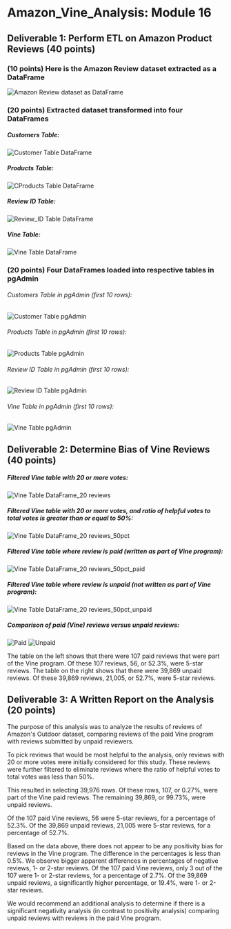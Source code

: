 # Amazon_Vine_Analysis: Module 16
## Deliverable 1: Perform ETL on Amazon Product Reviews (40 points)
### (10 points) Here is the Amazon Review dataset extracted as a DataFrame
![Amazon Review dataset as DataFrame](Amazon_Review_dataset_extracted_DataFrame_10pt.png)
### (20 points) Extracted dataset transformed into four DataFrames
##### Customers Table:
![Customer Table DataFrame](Customers_Table_DataFrame_5pt.png)
##### Products Table:
![CProducts Table DataFrame](Products_Table_DataFrame_5pt.png)
##### Review ID Table:
![Review_ID Table DataFrame](Review_ID_Table_DataFrame_5pt.png)
##### Vine Table:
![Vine Table DataFrame](Vine_Table_DataFrame_5pt.png)
### (20 points) Four DataFrames loaded into respective tables in pgAdmin
###### Customers Table in pgAdmin (first 10 rows):
![Customer Table pgAdmin](Customers_Table_pgAdmin.png)
###### Products Table in pgAdmin (first 10 rows):
![Products Table pgAdmin](Products_Table_pgAdmin.png)
###### Review ID Table in pgAdmin (first 10 rows):
![Review ID Table pgAdmin](Review_ID_Table_pgAdmin.png)
###### Vine Table in pgAdmin (first 10 rows):
![Vine Table pgAdmin](Vine_Table_pgAdmin.png)
## Deliverable 2: Determine Bias of Vine Reviews (40 points)
##### Filtered Vine table with 20 or more votes:
![Vine Table DataFrame_20 reviews](Vine_Table_DataFrame_20reviews_5pt.png)
##### Filtered Vine table with 20 or more votes, and ratio of helpful votes to total votes is greater than or equal to 50%:
![Vine Table DataFrame_20 reviews_50pct](Vine_Table_DataFrame_50percent_5pt.png)
##### Filtered Vine table where review is paid (written as part of Vine program):
![Vine Table DataFrame_20 reviews_50pct_paid](Vine_Table_DataFrame_50pct_Paid_5pt.png)
##### Filtered Vine table where review is unpaid (not written as part of Vine program):
![Vine Table DataFrame_20 reviews_50pct_unpaid](Vine_Table_DataFrame_50pct_Unpaid_5pt.png)
##### Comparison of paid (Vine) reviews versus unpaid reviews:
![Paid](Paid.png)  ![Unpaid](Unpaid.png)</p>
The table on the left shows that there were 107 paid reviews that were part of the Vine program. Of these 107 reviews, 56, or 52.3%, were 5-star reviews.
The table on the right shows that there were 39,869 unpaid reviews. Of these 39,869 reviews, 21,005, or 52.7%, were 5-star reviews.
## Deliverable 3: A Written Report on the Analysis (20 points)
The purpose of this analysis was to analyze the results of reviews of Amazon's Outdoor dataset, comparing reviews of the paid Vine program with reviews submitted by unpaid reviewers.

To pick reviews that would be most helpful to the analysis, only reviews with 20 or more votes were initially considered for this study. These reviews were further filtered to eliminate reviews where the ratio of helpful votes to total votes was less than 50%.

This resulted in selecting 39,976 rows. Of these rows, 107, or 0.27%, were part of the Vine paid reviews. The remaining 39,869, or 99.73%, were unpaid reviews.

Of the 107 paid Vine reviews, 56 were 5-star reviews, for a percentage of 52.3%. Of the 39,869 unpaid reviews, 21,005 were 5-star reviews, for a percentage of 52.7%.

Based on the data above, there does not appear to be any positivity bias for reviews in the Vine program. The difference in the percentages is less than 0.5%.
We observe bigger apparent differences in percentages of negative reviews, 1- or 2-star reviews. Of the 107 paid Vine reviews, only 3 out of the 107 were 1- or 2-star reviews, for a percentage of 2.7%. Of the 39,869 unpaid reviews, a significantly higher percentage, or 19.4%, were 1- or 2-star reviews.

We would recommend an additional analysis to determine if there is a significant negativity analysis (in contrast to positivity analysis) comparing unpaid reviews with reviews in the paid Vine program.
